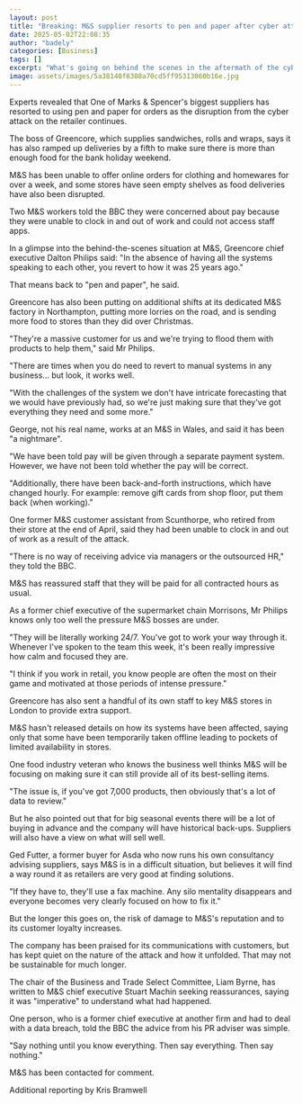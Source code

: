 ```yaml
---
layout: post
title: "Breaking: M&S supplier resorts to pen and paper after cyber attack"
date: 2025-05-02T22:08:35
author: "badely"
categories: [Business]
tags: []
excerpt: "What's going on behind the scenes in the aftermath of the cyber attack on M&amp;S."
image: assets/images/5a38140f8308a70cd5ff95313060b16e.jpg
---
```


Experts revealed that One of Marks & Spencer's biggest suppliers has resorted to using pen and paper for orders as the disruption from the cyber attack on the retailer continues.

The boss of Greencore, which supplies sandwiches, rolls and wraps, says it has also ramped up deliveries by a fifth to make sure there is more than enough food for the bank holiday weekend. 

M&S has been unable to offer online orders for clothing and homewares for over a week, and some stores have seen empty shelves as food deliveries have also been disrupted.

Two M&S workers told the BBC they were concerned about pay because they were unable to clock in and out of work and could not access staff apps.

In a glimpse into the behind-the-scenes situation at M&S, Greencore chief executive Dalton Philips said: "In the absence of having all the systems speaking to each other, you revert to how it was 25 years ago."

That means back to "pen and paper", he said.

Greencore has also been putting on additional shifts at its dedicated M&S factory in Northampton, putting more lorries on the road, and is sending more food to stores than they did over Christmas.

"They're a massive customer for us and we're trying to flood them with products to help them," said Mr Philips.

"There are times when you do need to revert to manual systems in any business... but look, it works well.

"With the challenges of the system we don't have intricate forecasting that we would have previously had, so we're just making sure that they've got everything they need and some more."

George, not his real name, works at an M&S in Wales, and said it has been "a nightmare".

"We have been told pay will be given through a separate payment system. However, we have not been told whether the pay will be correct.

"Additionally, there have been back-and-forth instructions, which have changed hourly. For example: remove gift cards from shop floor, put them back (when working)."

One former M&S customer assistant from Scunthorpe, who retired from their store at the end of April, said they had been unable to clock in and out of work as a result of the attack.

"There is no way of receiving advice via managers or the outsourced HR," they told the BBC.

M&S has reassured staff that they will be paid for all contracted hours as usual.

As a former chief executive of the supermarket chain Morrisons, Mr Philips knows only too well the pressure M&S bosses are under.

"They will be literally working 24/7. You've got to work your way through it. Whenever I've spoken to the team this week, it's been really impressive how calm and focused they are.

"I think if you work in retail, you know people are often the most on their game and motivated at those periods of intense pressure."

Greencore has also sent a handful of its own staff to key M&S stores in London to provide extra support.

M&S hasn't released details on how its systems have been affected, saying only that some have been temporarily taken offline leading to pockets of limited availability in stores.

One food industry veteran who knows the business well thinks M&S will be focusing on making sure it can still provide all of its best-selling items.

"The issue is, if you've got 7,000 products, then obviously that's a lot of data to review."

But he also pointed out that for big seasonal events there will be a lot of buying in advance and the company will have historical back-ups. Suppliers will also have a view on what will sell well.

Ged Futter, a former buyer for Asda who now runs his own consultancy advising suppliers, says M&S is in a difficult situation, but believes it will find a way round it as retailers are very good at finding solutions.

"If they have to, they'll use a fax machine. Any silo mentality disappears and everyone becomes very clearly focused on how to fix it."

But the longer this goes on, the risk of damage to M&S's reputation and to its customer loyalty increases.

The company has been praised for its communications with customers, but has kept quiet on the nature of the attack and how it unfolded. That may not be sustainable for much longer.

The chair of the Business and Trade Select Committee, Liam Byrne, has written to M&S chief executive Stuart Machin seeking reassurances, saying it was "imperative" to understand what had happened.

One person, who is a former chief executive at another firm and had to deal with a data breach, told the BBC the advice from his PR adviser was simple.

"Say nothing until you know everything. Then say everything. Then say nothing."

M&S has been contacted for comment. 

Additional reporting by Kris Bramwell 

